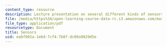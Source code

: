 ```yaml
---
content_type: resource
description: Lecture presentation on several different kinds of sensors.
file: /media/https%3A/open-learning-course-data-rc.s3.amazonaws.com/mas-742-industrial-design-intelligence-a-cognitive-approach-to-engineering-fall-2003/eabf602a1e6d7cf47b8fdc09a9029d5e_sensors.pdf
file_type: application/pdf
resourcetype: Document
title: Sensors
uid: eabf602a-1e6d-7cf4-7b8f-dc09a9029d5e
---
```

